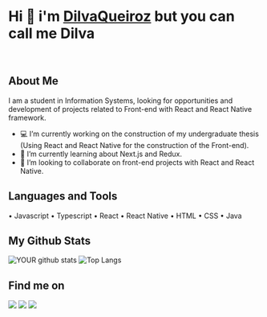 # Hi 👋 i'm <a href="https://github.com/DilvaQueiroz">DilvaQueiroz</a> but you can call me Dilva
</br>

## About Me

I am a student in Information Systems, looking for opportunities and development of projects related to Front-end with React and React Native framework.
- 💻 I’m currently working on the construction of my undergraduate thesis (Using React and React Native for the construction of the Front-end).
- 🌱 I’m currently learning about Next.js and Redux.
- 🤝 I’m looking to collaborate on front-end projects with React and React Native.

## Languages and Tools
• Javascript • Typescript • React • React Native • HTML • CSS • Java
## My Github Stats

![YOUR github stats](https://github-readme-stats.vercel.app/api?username=DilvaQueiroz&show_icons=true&theme=dark)
![Top Langs](https://github-readme-stats.vercel.app/api/top-langs/?username=DilvaQueiroz&theme=dark&layout=compact)

## Find me on

[<img src = "https://img.shields.io/badge/Outlook-blue?logo=gmail&style=for-the-badge&logoColor=white">](mailto:dilvaqueiroz@hotmail.com) [<img src="https://img.shields.io/badge/linkedin-%230077B5.svg?&style=for-the-badge&logo=linkedin&logoColor=white" />](https://www.linkedin.com/in/dilva-queir%C3%B3s-8335811b7/) [<img src = "https://img.shields.io/badge/instagram-%23E4405F.svg?&style=for-the-badge&logo=instagram&logoColor=white">](https://www.instagram.com/dilvaqueiroz/) 
